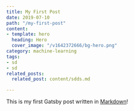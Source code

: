 ```yaml
---
title: My First Post
date: 2019-07-10
path: "/my-first-post"
content:
- template: hero
  heading: Hero
  cover_image: "/v1642372666/bg-hero.png"
category: machine-learning
tags:
- sd
- sd
related_posts:
  related_post: content/sdds.md

---
```

This is my first Gatsby post written in [Markdown](sdds)!